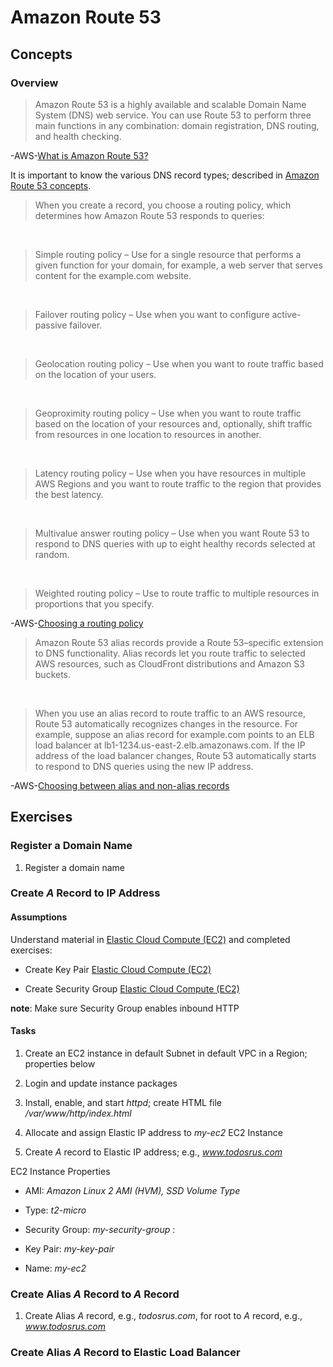 # Amazon Route 53

## Concepts

### Overview

> Amazon Route 53 is a highly available and scalable Domain Name System (DNS) web service. You can use Route 53 to perform three main functions in any combination: domain registration, DNS routing, and health checking.

-AWS-[What is Amazon Route 53?](https://docs.aws.amazon.com/Route53/latest/DeveloperGuide/Welcome.html)

It is important to know the various DNS record types; described in [Amazon Route 53 concepts](https://docs.aws.amazon.com/Route53/latest/DeveloperGuide/route-53-concepts.html).

> When you create a record, you choose a routing policy, which determines how Amazon Route 53 responds to queries:

&nbsp;

> Simple routing policy – Use for a single resource that performs a given function for your domain, for example, a web server that serves content for the example.com website.

&nbsp;

> Failover routing policy – Use when you want to configure active-passive failover.

&nbsp;

> Geolocation routing policy – Use when you want to route traffic based on the location of your users.

&nbsp;

> Geoproximity routing policy – Use when you want to route traffic based on the location of your resources and, optionally, shift traffic from resources in one location to resources in another.

&nbsp;

> Latency routing policy – Use when you have resources in multiple AWS Regions and you want to route traffic to the region that provides the best latency.

&nbsp;

> Multivalue answer routing policy – Use when you want Route 53 to respond to DNS queries with up to eight healthy records selected at random.

&nbsp;

> Weighted routing policy – Use to route traffic to multiple resources in proportions that you specify.

-AWS-[Choosing a routing policy](https://docs.aws.amazon.com/Route53/latest/DeveloperGuide/routing-policy.html)

> Amazon Route 53 alias records provide a Route 53–specific extension to DNS functionality. Alias records let you route traffic to selected AWS resources, such as CloudFront distributions and Amazon S3 buckets.

&nbsp;

> When you use an alias record to route traffic to an AWS resource, Route 53 automatically recognizes changes in the resource. For example, suppose an alias record for example.com points to an ELB load balancer at lb1-1234.us-east-2.elb.amazonaws.com. If the IP address of the load balancer changes, Route 53 automatically starts to respond to DNS queries using the new IP address.

-AWS-[Choosing between alias and non-alias records](https://docs.aws.amazon.com/Route53/latest/DeveloperGuide/resource-record-sets-choosing-alias-non-alias.html)

## Exercises

### Register a Domain Name

1. Register a domain name

### Create *A* Record to IP Address

#### Assumptions

Understand material in [Elastic Cloud Compute (EC2)](../../2.1/ec2) and completed exercises:

* Create Key Pair [Elastic Cloud Compute (EC2)](../../2.1/ec2)

* Create Security Group [Elastic Cloud Compute (EC2)](../../2.1/ec2)

**note**: Make sure Security Group enables inbound HTTP

#### Tasks

1. Create an EC2 instance in default Subnet in default VPC in a Region; properties below

2. Login and update instance packages

3. Install, enable, and start *httpd*; create HTML file */var/www/http/index.html*

4. Allocate and assign Elastic IP address to *my-ec2* EC2 Instance

5. Create *A* record to Elastic IP address; e.g., *www.todosrus.com*

EC2 Instance Properties

* AMI: *Amazon Linux 2 AMI (HVM), SSD Volume Type*

* Type: *t2-micro*

* Security Group: *my-security-group*
:
* Key Pair: *my-key-pair*

* Name: *my-ec2*

### Create Alias *A* Record to *A* Record

1. Create Alias *A* record, e.g., *todosrus.com*, for root to *A* record, e.g., *www.todosrus.com*

### Create Alias *A* Record to Elastic Load Balancer
